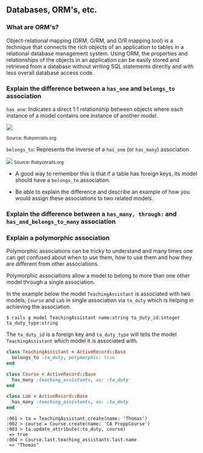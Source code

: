 ## Databases, ORM's, etc.
### What are ORM's?
Object-relational mapping (ORM, O/RM, and O/R mapping tool) is a technique that connects the rich objects of an application to tables in a relational database management system. Using ORM, the properties and relationships of the objects in an application can be easily stored and retrieved from a database without writing SQL statements directly and with less overall database access code.



### Explain the difference between a `has_one` and `belongs_to` association
`has_one`: Indicates a direct 1:1 relationship between objects where each instance of a model contains one instance of another model.

![](https://process.filestackapi.com/Ax6CqCJ04Sg6MvuwElEWLz/resize=width:600/http://guides.rubyonrails.org/images/has_one.png)

<small>Source: Rubyonrails.org</small>

`belongs_to`: Represents the inverse of a `has_one` (or `has_many`) association.

![](https://process.filestackapi.com/Ax6CqCJ04Sg6MvuwElEWLz/resize=width:600/http://guides.rubyonrails.org/images/belongs_to.png)
<small>Source: Rubyonrails.org</small>

- A good way to remember this is that if a table has foreign keys, its model should have a `belongs_to` association.

- Be able to explain the difference and describe an example of how you would assign these associations to two related models.

### Explain the difference between a `has_many, through:` and `has_and_belongs_to_many` association

### Explain a polymorphic association
Polymorphic associations can be tricky to understand and many times one can get confused about when to use them, how to use them and how they are different from other associations.

Polymorphic associations allow a model to belong to more than one other model through a single association.

In the example below the model `TeachingAssistant` is associated with two models; `Course` and `Lab` in single association via `ta_duty` which is helping in achieving the association.
```shell
$ rails g model TeachingAssistant name:string ta_duty_id:integer ta_duty_type:string
```
The `ta_duty_id` is a foreign key and `ta_duty_type` will tells the model `TeachingAssistant` which model it is associated with.

```ruby
class TeachingAssistant < ActiveRecord::Base
  belongs_to :ta_duty, polymorphic: true
end
```

```ruby
class Course < ActiveRecord::Base
  has_many :teaching_assistants, as: :ta_duty
end
```

```ruby
class Lab < ActiveRecord::Base
  has_many :teaching_assistants, as: :ta_duty
end
```

```shell
:001 > ta = TeachingAssistant.create(name: 'Thomas')
:002 > course = Course.create(name: 'CA PreppCourse')
:003 > ta.update_attribute(:ta_duty, course)
 => true
:004 > Course.last.teaching_assistants.last.name
 => "Thomas"
```
